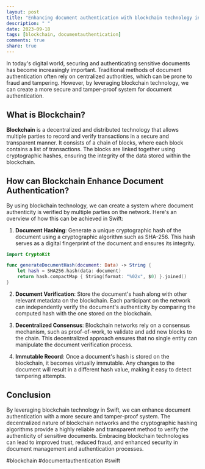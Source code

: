 ```yaml
---
layout: post
title: "Enhancing document authentication with blockchain technology in Swift"
description: " "
date: 2023-09-18
tags: [blockchain, documentauthentication]
comments: true
share: true
---
```


In today's digital world, securing and authenticating sensitive documents has become increasingly important. Traditional methods of document authentication often rely on centralized authorities, which can be prone to fraud and tampering. However, by leveraging blockchain technology, we can create a more secure and tamper-proof system for document authentication.

## What is Blockchain?

**Blockchain** is a decentralized and distributed technology that allows multiple parties to record and verify transactions in a secure and transparent manner. It consists of a chain of blocks, where each block contains a list of transactions. The blocks are linked together using cryptographic hashes, ensuring the integrity of the data stored within the blockchain.

## How can Blockchain Enhance Document Authentication?

By using blockchain technology, we can create a system where document authenticity is verified by multiple parties on the network. Here's an overview of how this can be achieved in Swift:

1. **Document Hashing**: Generate a unique cryptographic hash of the document using a cryptographic algorithm such as SHA-256. This hash serves as a digital fingerprint of the document and ensures its integrity.

```swift
import CryptoKit

func generateDocumentHash(document: Data) -> String {
    let hash = SHA256.hash(data: document)
    return hash.compactMap { String(format: "%02x", $0) }.joined()
}
```

2. **Document Verification**: Store the document's hash along with other relevant metadata on the blockchain. Each participant on the network can independently verify the document's authenticity by comparing the computed hash with the one stored on the blockchain.

3. **Decentralized Consensus**: Blockchain networks rely on a consensus mechanism, such as proof-of-work, to validate and add new blocks to the chain. This decentralized approach ensures that no single entity can manipulate the document verification process.

4. **Immutable Record**: Once a document's hash is stored on the blockchain, it becomes virtually immutable. Any changes to the document will result in a different hash value, making it easy to detect tampering attempts.

## Conclusion

By leveraging blockchain technology in Swift, we can enhance document authentication with a more secure and tamper-proof system. The decentralized nature of blockchain networks and the cryptographic hashing algorithms provide a highly reliable and transparent method to verify the authenticity of sensitive documents. Embracing blockchain technologies can lead to improved trust, reduced fraud, and enhanced security in document management and authentication processes.

#blockchain #documentauthentication #swift
